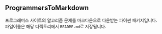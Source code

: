 ## ProgrammersToMarkdown

프로그래머스 사이트의 알고리즘 문제를 마크다운으로 다운받는 파이썬 패키지입니다.
파일이름은 해당 디렉토리에서 `README.md`로 저장됩니다.
